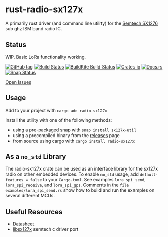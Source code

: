 # rust-radio-sx127x

A primarily rust driver (and command line utility) for the [Semtech SX1276](https://www.semtech.com/products/wireless-rf/lora-transceivers/rohs-compliant/SX1276) sub ghz ISM band radio IC. 


## Status

WIP. Basic LoRa functionality working.

[![GitHub tag](https://img.shields.io/github/tag/ryankurte/rust-radio-sx127x.svg)](https://github.com/ryankurte/rust-radio-sx127x)
[![Build Status](https://travis-ci.com/ryankurte/rust-radio-sx127x.svg?branch=master)](https://travis-ci.com/ryankurte/rust-radio-sx127x)
[![BuildKite Build Status](https://badge.buildkite.com/e104ee3bdc9521bc3cd74ab1de43f984bab5da1327549c35e8.svg)](https://buildkite.com/ryankurte/rust-radio-sx127x)
[![Crates.io](https://img.shields.io/crates/v/radio-sx127x.svg)](https://crates.io/crates/radio-sx127x)
[![Docs.rs](https://docs.rs/radio-sx127x/badge.svg)](https://docs.rs/radio-sx127x)
[![Snap Status](https://build.snapcraft.io/badge/ryankurte/rust-radio-sx127x.svg)](https://build.snapcraft.io/user/ryankurte/rust-radio-sx127x)

[Open Issues](https://github.com/ryankurte/rust-radio-sx127x/issues)

## Usage

Add to your project with `cargo add radio-sx127x`

Install the utility with one of the following methods:

- using a pre-packaged snap with `snap install sx127x-util`
- using a precompiled binary from the [releases](https://github.com/ryankurte/rust-radio-sx127x/releases/) page
- from source using cargo with `cargo install radio-sx127x`

## As a `no_std` Library

The radio-sx127x crate can be used as an interface library for the sx127x radio on other
embedded devices.  To enable `no_std` usage, add `default-features = false` to your
`Cargo.toml`.
See examples `lora_spi_send`,  `lora_spi_receive`, and `lora_spi_gps`. 
Comments in the `file examples/lora_spi_send.rs` show how to build and run the examples
on several different MCUs.


## Useful Resources
- [Datasheet](https://www.semtech.com/uploads/documents/DS_SX1276-7-8-9_W_APP_V6.pdf)
- [libsx127x](https://github.com/ryankurte/libsx127x) semtech c driver port




